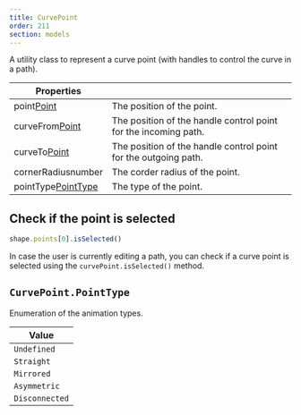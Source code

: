 ```yaml
---
title: CurvePoint
order: 211
section: models
---
```


A utility class to represent a curve point (with handles to control the curve in a path).

<!-- Contains some methods to make interacting with a point easier. -->

| Properties |  |
| --- | --- |
| point<span class="arg-type">[Point](#point)</span> | The position of the point. |
| curveFrom<span class="arg-type">[Point](#point)</span> | The position of the handle control point for the incoming path. |
| curveTo<span class="arg-type">[Point](#point)</span> | The position of the handle control point for the outgoing path. |
| cornerRadius<span class="arg-type">number</span> | The corder radius of the point. |
| pointType<span class="arg-type">[PointType](#curvepointpointtype)</span> | The type of the point. |

## Check if the point is selected

```javascript
shape.points[0].isSelected()
```

In case the user is currently editing a path, you can check if a curve point is selected using the `curvePoint.isSelected()` method.

## `CurvePoint.PointType`

Enumeration of the animation types.

| Value          |
| -------------- |
| `Undefined`    |
| `Straight`     |
| `Mirrored`     |
| `Asymmetric`   |
| `Disconnected` |
